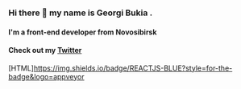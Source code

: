 ### Hi there 👋 my name is **Georgi Bukia** .
#### I'm a front-end developer from **Novosibirsk**
#### Check out my [Twitter](https://twitter.com/Bukija)
[HTML]https://img.shields.io/badge/REACTJS-BLUE?style=for-the-badge&logo=appveyor
